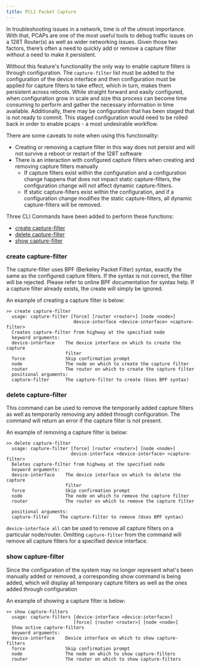 ```yaml
---
title: PCLI Packet Capture
---
```


In troubleshooting issues in a network, time is of the utmost importance.  With that, PCAPs are one of the most useful tools to debug traffic issues on a 128T Router(s) as well as wider networking issues.  Given those two factors, there’s often a need to quickly add or remove a capture filter without a need to make it persistent.

Without this feature's functionality the only way to enable capture filters is through configuration.  The `capture-filter` list must be added to the configuration of the device interface and then configuration must be applied for capture filters to take effect, which in turn, makes them persistent across reboots.  While straight forward and easily configured, when configuration grow in scale and size this process can become time consuming to perform and gather the necessary information in time available.  Additionally, there may be configuration that has been staged that is not ready to commit.  This staged configuration would need to be rolled back in order to enable pcaps - a most undesirable workflow.

There are some caveats to note when using this functionality:

- Creating or removing a capture filter in this way does not persist and will not survive a reboot or restart of the 128T software
- There is an interaction with configured capture filters when creating and removing capture filters manually
  - If capture filters exist within the configuration and a configuration change happens that does not impact static capture-filters, the configuration change will not affect dynamic capture-filters.
  - If static capture-filters exist within the configuration, and if a configuration change modifies the static capture-filters, all dynamic capture-filters will be removed.

Three CLI Commands have been added to perform these functions:

- [create capture-filter](cli_reference.md#create-capture-filter)
- [delete capture-filter](cli_reference.md#delete-capture-filter)
- [show capture-filter](cli_reference.md#show-capture-filters)

### create capture-filter

The capture-filter uses BPF (Berkeley Packet Filter) syntax, exactly the same as the configured capture filters. If the syntax is not correct, the filter will be rejected. Please refer to online BPF documentation for syntax help. If a capture filter already exists, the create will simply be ignored.

An example of creating a capture filter is below:

```
>> create capture-filter
  usage: capture-filter [force] [router <router>] [node <node>]
                         device-interface <device-interface> <capture-filter>
  Creates capture-filter from highway at the specified node
  keyword arguments:
  device-interface    The device interface on which to create the capture
                      filter
  force               Skip confirmation prompt
  node                The node on which to create the capture filter
  router              The router on which to create the capture filter
  positional arguments:
  capture-filter      The capture-filter to create (Uses BPF syntax)
```

### delete capture-filter

This command can be used to remove the temporarily added capture filters as well as temporarily removing any added through configuration.  The command will return an error if the capture filter is not present.

An example of removing a capture filter is below:

```
>> delete capture-filter
  usage: capture-filter [force] [router <router>] [node <node>]
                        device-interface <device-interface> <capture-filter>
  Deletes capture-filter from highway at the specified node
  keyword arguments:
  device-interface    The device interface on which to delete the capture
                      filter
  force               Skip confirmation prompt
  node                The node on which to remove the capture filter
  router              The router on which to remove the capture filter

  positional arguments:
  capture-filter    The capture-filter to remove (Uses BPF syntax)
```

`device-interface all` can be used to remove all capture filters on a particular node/router.  Omitting `capture-filter` from the command will remove all capture filters for a specified device interface.

### show capture-filter

Since the configuration of the system may no longer represent what's been manually added or removed, a corresponding show command is being added, which will display all temporary capture filters as well as the ones added through configuration

An example of showing a capture filter is below:

```
>> show capture-filters
  usage: capture-filters [device-interface <device-interface>]
                         [force] [router <router>] [node <node>]
  Show active capture-filters
  keyword arguments:
  device-interface    Device interface on which to show capture-filters
  force               Skip confirmation prompt
  node                The node on which to show capture-filters
  router              The router on which to show capture-filters
```

